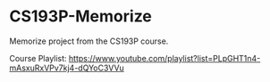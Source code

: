 # CS193P-Memorize
Memorize project from the CS193P course.

Course Playlist: https://www.youtube.com/playlist?list=PLpGHT1n4-mAsxuRxVPv7kj4-dQYoC3VVu
